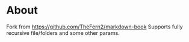 # About
Fork from https://github.com/TheFern2/markdown-book
Supports fully recursive file/folders and some other params.
